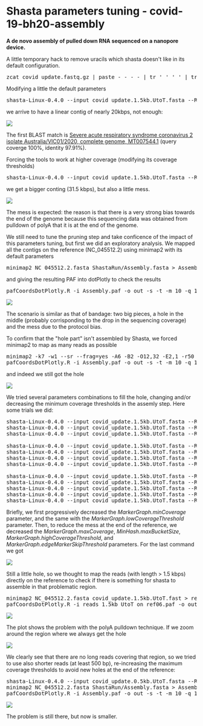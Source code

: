 # Shasta parameters tuning - covid-19-bh20-assembly

**A de novo assembly of pulled down RNA sequenced on a nanopore device.**

A little temporary hack to remove uracils which shasta doesn't like in its default configuration.

<pre>zcat covid_update.fastq.gz | paste - - - - | tr ' ' '_' | tr -d '@' | tr 'U' 'T' | awk 'length($2) > 1500 { print ">"$1; print $2; }' > covid_update.1.5kb.UtoT.fasta</pre>

Modifying a little the default parameters

<pre>shasta-Linux-0.4.0 --input covid_update.1.5kb.UtoT.fasta --Reads.minReadLength 3460 --MarkerGraph.minCoverage 6 --MarkerGraph.maxCoverage 5000</pre>

we arrive to have a linear contig of nearly 20kbps, not enough:

![](images/01_change_min_len_bandage.png)

The first BLAST match is <a href='https://www.ncbi.nlm.nih.gov/nucleotide/MT007544.1?report=genbank&log$=nuclalign&blast_rank=1&RID=8XU4NDS5016'>Severe acute respiratory syndrome coronavirus 2 isolate Australia/VIC01/2020, complete genome, MT007544.1</a> (query coverge 100%, identity 97.91%).

Forcing the tools to work at higher coverage (modifying its coverage thresholds)

<pre>shasta-Linux-0.4.0 --input covid_update.1.5kb.UtoT.fasta --Reads.minReadLength 3460 --MarkerGraph.minCoverage 10 --MarkerGraph.maxCoverage 5000 --MinHash.maxBucketSize 100 --MarkerGraph.lowCoverageThreshold 20 --MarkerGraph.highCoverageThreshold 2560 --MarkerGraph.edgeMarkerSkipThreshold 1000</pre>

we get a bigger conting (31.5 kbps), but also a little mess.

![](images/02_change_coverage_parameters_bandage.png)

The mess is expected: the reason is that there is a very strong bias towards the end of the genome because this sequencing data was obtained from pulldown of polyA that it is at the end of the genome.

We still need to tune the pruning step and take conficence of the impact of this parameters tuning, but first we did an exploratory analysis. We mapped all the contigs on the reference (NC_045512.2) using minimap2 with its default parameters

<pre>
minimap2 NC_045512.2.fasta ShastaRun/Assembly.fasta > Assembly.paf
</pre>

and giving the resulting PAF into dotPlotly to check the results

<pre>
pafCoordsDotPlotly.R -i Assembly.paf -o out -s -t -m 10 -q 10 -s -p 15
</pre>

![](images/03_mapping_contigs_on_reference.png)

The scenario is similar as that of bandage: two big pieces, a hole in the middle (probably corrisponding to the drop in the sequencing coverage) and the mess due to the protocol bias.

To confirm that the "hole part" isn't assembled by Shasta, we forced minimap2 to map as many reads as possible

<pre>
minimap2 -k7 -w1 --sr --frag=yes -A6 -B2 -O12,32 -E2,1 -r50 -p.5 -N20 -f1000,5000 -n3 -m0 -s40 -g200 -2K50m --heap-sort=yes --secondary=no NC_045512.2.fasta ShastaRun/Assembly.fasta > Assembly.paf
pafCoordsDotPlotly.R -i Assembly.paf -o out -s -t -m 10 -q 10 -s -p 15
</pre>

and indeed we still got the hole    

![](images/04_mapping_contigs_on_reference_forced.png)

We tried several parameters combinations to fill the hole, changing and/or decreasing the minimum coverage thresholds in the assemly step. Here some trials we did:

<pre>
shasta-Linux-0.4.0 --input covid_update.1.5kb.UtoT.fasta --Reads.minReadLength 3460 --MarkerGraph.minCoverage 3 --MarkerGraph.maxCoverage 5000 --MinHash.maxBucketSize 100 --MarkerGraph.lowCoverageThreshold 20 --MarkerGraph.highCoverageThreshold 2560 --MarkerGraph.edgeMarkerSkipThreshold 1000
shasta-Linux-0.4.0 --input covid_update.1.5kb.UtoT.fasta --Reads.minReadLength 3460 --MarkerGraph.minCoverage 2 --MarkerGraph.maxCoverage 5000 --MinHash.maxBucketSize 100 --MarkerGraph.lowCoverageThreshold 20 --MarkerGraph.highCoverageThreshold 2560 --MarkerGraph.edgeMarkerSkipThreshold 1000
shasta-Linux-0.4.0 --input covid_update.1.5kb.UtoT.fasta --Reads.minReadLength 3460 --MarkerGraph.minCoverage 1 --MarkerGraph.maxCoverage 5000 --MinHash.maxBucketSize 100 --MarkerGraph.lowCoverageThreshold 20 --MarkerGraph.highCoverageThreshold 2560 --MarkerGraph.edgeMarkerSkipThreshold 1000

shasta-Linux-0.4.0 --input covid_update.1.5kb.UtoT.fasta --Reads.minReadLength 3460 --MarkerGraph.minCoverage 1 --MarkerGraph.maxCoverage 5000 --MinHash.maxBucketSize 100 --MarkerGraph.lowCoverageThreshold 10 --MarkerGraph.highCoverageThreshold 2560 --MarkerGraph.edgeMarkerSkipThreshold 1000
shasta-Linux-0.4.0 --input covid_update.1.5kb.UtoT.fasta --Reads.minReadLength 3460 --MarkerGraph.minCoverage 1 --MarkerGraph.maxCoverage 5000 --MinHash.maxBucketSize 100 --MarkerGraph.lowCoverageThreshold 5 --MarkerGraph.highCoverageThreshold 2560 --MarkerGraph.edgeMarkerSkipThreshold 1000
shasta-Linux-0.4.0 --input covid_update.1.5kb.UtoT.fasta --Reads.minReadLength 3460 --MarkerGraph.minCoverage 1 --MarkerGraph.maxCoverage 5000 --MinHash.maxBucketSize 100 --MarkerGraph.lowCoverageThreshold 3 --MarkerGraph.highCoverageThreshold 2560 --MarkerGraph.edgeMarkerSkipThreshold 1000
shasta-Linux-0.4.0 --input covid_update.1.5kb.UtoT.fasta --Reads.minReadLength 3460 --MarkerGraph.minCoverage 1 --MarkerGraph.maxCoverage 5000 --MinHash.maxBucketSize 100 --MarkerGraph.lowCoverageThreshold 2 --MarkerGraph.highCoverageThreshold 2560 --MarkerGraph.edgeMarkerSkipThreshold 1000

shasta-Linux-0.4.0 --input covid_update.1.5kb.UtoT.fasta --Reads.minReadLength 3460 --MarkerGraph.minCoverage 1 --MarkerGraph.maxCoverage 3000 --MinHash.maxBucketSize 80 --MarkerGraph.lowCoverageThreshold 1 --MarkerGraph.highCoverageThreshold 1500 --MarkerGraph.edgeMarkerSkipThreshold 800
shasta-Linux-0.4.0 --input covid_update.1.5kb.UtoT.fasta --Reads.minReadLength 3460 --MarkerGraph.minCoverage 1 --MarkerGraph.maxCoverage 2500 --MinHash.maxBucketSize 70 --MarkerGraph.lowCoverageThreshold 1 --MarkerGraph.highCoverageThreshold 1200 --MarkerGraph.edgeMarkerSkipThreshold 700
shasta-Linux-0.4.0 --input covid_update.1.5kb.UtoT.fasta --Reads.minReadLength 3460 --MarkerGraph.minCoverage 1 --MarkerGraph.maxCoverage 1500 --MinHash.maxBucketSize 60 --MarkerGraph.lowCoverageThreshold 1 --MarkerGraph.highCoverageThreshold 800 --MarkerGraph.edgeMarkerSkipThreshold 500
shasta-Linux-0.4.0 --input covid_update.1.5kb.UtoT.fasta --Reads.minReadLength 3460 --MarkerGraph.minCoverage 1 --MarkerGraph.maxCoverage 500 --MinHash.maxBucketSize 60 --MarkerGraph.lowCoverageThreshold 1 --MarkerGraph.highCoverageThreshold 300 --MarkerGraph.edgeMarkerSkipThreshold 200
shasta-Linux-0.4.0 --input covid_update.1.5kb.UtoT.fasta --Reads.minReadLength 3460 --MarkerGraph.minCoverage 1 --MarkerGraph.maxCoverage 300 --MinHash.maxBucketSize 60 --MarkerGraph.lowCoverageThreshold 1 --MarkerGraph.highCoverageThreshold 256 --MarkerGraph.edgeMarkerSkipThreshold 150
</pre>

Briefly, we first progressively decreased the *MarkerGraph.minCoverage* parameter, and the same with the *MarkerGraph.lowCoverageThreshold* parameter. Then, to reduce the mess at the end of the reference, we decreased the *MarkerGraph.maxCoverage*, *MinHash.maxBucketSize*, *MarkerGraph.highCoverageThreshold*, and *MarkerGraph.edgeMarkerSkipThreshold* parameters. For the last command we got

![](images/05_mapping_contigs_on_reference_new_thresholds.png)

Still a little hole, so we thought to map the reads (with length > 1.5 kbps) directly on the reference to check if there is something for shasta to assemble in that problematic region.

<pre>
minimap2 NC_045512.2.fasta covid_update.1.5kb.UtoT.fast > reads_1.5kb_UtoT_on_ref06.paf
pafCoordsDotPlotly.R -i reads_1.5kb_UtoT_on_ref06.paf -o out -s -t -m 10 -q 10 -k 10 -l
</pre>

![](images/06_reads_1.5kbps_on_ref.png)

The plot shows the problem with the polyA pulldown technique. If we zoom around the region where we always get the hole

![](images/07_reads_1.5kbps_on_ref_zoom.png)

We clearly see that there are no long reads covering that region, so we tried to use also shorter reads (at least 500 bp), re-increasing the maximum coverage thresholds to avoid new holes at the end of the reference:

<pre>
shasta-Linux-0.4.0 --input covid_update.0.5kb.UtoT.fasta --Reads.minReadLength 500 --MarkerGraph.minCoverage 1 --MarkerGraph.maxCoverage 2500 --MinHash.maxBucketSize 70 --MarkerGraph.lowCoverageThreshold 1 --MarkerGraph.highCoverageThreshold 1200 --MarkerGraph.edgeMarkerSkipThreshold 700
minimap2 NC_045512.2.fasta ShastaRun/Assembly.fasta > Assembly.paf
pafCoordsDotPlotly.R -i Assembly.paf -o out -s -t -m 10 -q 10 -p 15
</pre>

![](images/08_more_reads_for_the_assembler.png)

The problem is still there, but now is smaller.

